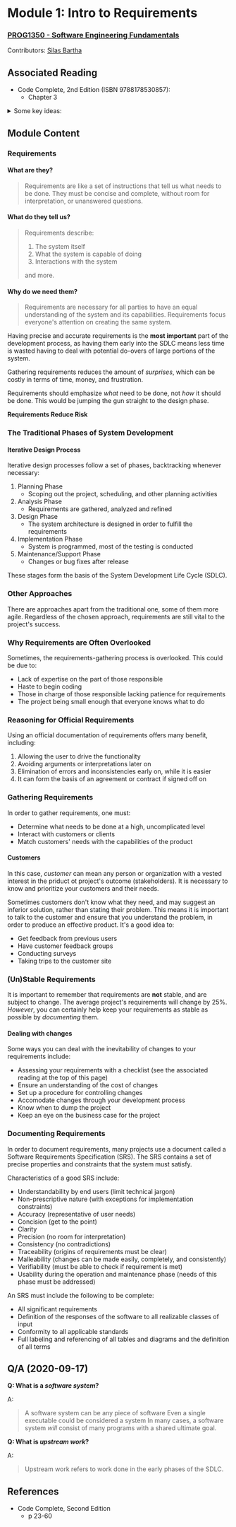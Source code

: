 # Module 1: Intro to Requirements

### [PROG1350 - Software Engineering Fundamentals](/PROG1350)
Contributors: [Silas Bartha](https://exvacuum.dev)

## Associated Reading

  - Code Complete, 2nd Edition (ISBN 9788178530857):
    - Chapter 3
    
   <details>
    <summary>Some key ideas:</summary>
    <ul>
      <li>Emphasizing construction practices emphasizes quality during the middle of the project.</li>
      <li>The goal of preparation is to reduce large amounts of <strong>risk</strong>, and prerequisites help with this.</li>
      <li>Oftentimes, it isn&#39;t practical to specify all of a project&#39;s requirements up front, but getting most of the critical ones idetified early on will save you a             lot of grief. Some strategies for this include:
        <ul>
          <li>Plan 80% of requirements up front, and plan time to identify the rest in the development process.</li>
          <li>Plan the most important 20% of requirements up front, and then specify the rest in small intervals as you go. Oftentimes this is easier to do.</li>
        </ul>
      </li>
      <li>A good problem definition helps to lay the foundation for the requirements, and in turn the rest of the development process.</li>
      <li>Problem definitions should be in user language, <strong>not</strong> over-complicated computer talk, as programming may not always be the best solution.</li>
      <li>If a problem is ill-defined, you may waste time solving the wrong problem.</li>
      <li>Requirements help to minimize the changes necessary in the middle of development. Consider:
        <ul>
          <li>A <em>coding</em> error may mean you need to rework a small portion of the code.</li>
          <li>A <em>requirements</em> error, on the other hand, may mean you need to rework large portions if not all of the code.</li>
        </ul>
      </li>
      <li>A requirements checklist is included in this chapter in order to help assess the quality of your requirements. A DOCX version is available 
        <a href="https://stuconestogacon-my.sharepoint.com/:w:/g/personal/sbartha6300_conestogac_on_ca/EfZalsKclVdIpzb_cO7cgU8B-aINI9LN-j5rgjkuBAdJYA?e=KaworF">here</a>.
        please save a copy, rather than editing this one directly.
      </li>
      <li>It is vital to ensure that everyone is aware of the costs of changes to the requirements. In order to help mitigate these cahnges:
        <ul>
          <li>Establish a system for handling requested changes to the requirements</li>
          <li>Use short, incremental development stages in order to accomodate changes more easily as you go.</li>
        </ul>
      </li>
      <li>The quality of high-level program architecture determines a system&#39;s conceptual integrity, and in turn its final quality.</li>
      <li>Good architecture makes construction easy, bad architecture makes construction impossible.</li>
    </ul>
   </details>
      
## Module Content

### Requirements

#### What are they?

> Requirements are like a set of instructions that tell us what needs to be done. They must be concise and complete, without room for interpretation, or unanswered questions.

#### What do they tell us?

> Requirements describe:
>
> 1. The system itself
> 2. What the system is capable of doing
> 3. Interactions with the system
>
> and more.

#### Why do we need them?

> Requirements are necessary for all parties to have an equal understanding of the system and its capabilities. Requirements focus everyone's attention on creating the same system.

Having precise and accurate requirements is the **most important** part of the development process, as having them early into the SDLC means less time is wasted having to deal with potential do-overs of large portions of the system.

Gathering requirements reduces the amount of *surprises*, which can be costly in terms of time, money, and frustration.

Requirements should emphasize *what* need to be done, not *how* it should be done. This would be jumping the gun straight to the design phase.

**Requirements Reduce Risk**

### The Traditional Phases of System Development

#### Iterative Design Process

Iterative design processes follow a set of phases, backtracking whenever necessary:

1. Planning Phase
    *  Scoping out the project, scheduling, and other planning activities
2. Analysis Phase
    * Requirements are gathered, analyzed and refined
3. Design Phase
    * The system architecture is designed in order to fulfill the requirements
4. Implementation Phase
    * System is programmed, most of the testing is conducted
5. Maintenance/Support Phase
    * Changes or bug fixes after release

These stages form the basis of the System Development Life Cycle (SDLC).

### Other Approaches

There are approaches apart from the traditional one, some of them more agile. Regardless of the chosen approach, requirements are still vital to the project's success.

### Why Requirements are Often Overlooked

Sometimes, the requirements-gathering process is overlooked. This could be due to:
- Lack of expertise on the part of those responsible
- Haste to begin coding
- Those in charge of those responsible lacking patience for requirements
- The project being small enough that everyone knows what to do

### Reasoning for Official Requirements

Using an official documentation of requirements offers many benefit, including:

1. Allowing the user to drive the functionality
2. Avoiding arguments or interpretations later on
3. Elimination of errors and inconsistencies early on, while it is easier
4. It can form the basis of an agreement or contract if signed off on

### Gathering Requirements

In order to gather requirements, one must:

- Determine what needs to be done at a high, uncomplicated level
- Interact with customers or clients
- Match customers' needs with the capabilities of the product

#### Customers

In this case, *customer* can mean any person or organization with a vested interest in the priduct ot project's outcome (stakeholders). It is necessary to know and prioritize your customers and their needs.

Sometimes customers don't know what they need, and may suggest an inferior solution, rather than stating their problem. This means it is important to talk to the customer and ensure that you understand the problem, in order to  produce an effective product.
It's a good idea to:
- Get feedback from previous users
- Have customer feedback groups
- Conducting surveys
- Taking trips to the customer site

### (Un)Stable Requirements

It is important to remember that requirements are **not** stable, and are subject to change. The average project's requirements will change by 25%. *However*, you can certainly help keep your requirements as stable
as possible by *documenting* them.

#### Dealing with changes

Some ways you can deal with the inevitability of changes to your requirements include:
- Assessing your requirements with a checklist (see the associated reading at the top of this page)
- Ensure an understanding of the cost of changes
- Set up a procedure for controlling changes
- Accomodate changes through your development process
- Know when to dump the project
- Keep an eye on the business case for the project

### Documenting Requirements

In order to document requirements, many projects use a document called a Software Requirements Specification (SRS). The SRS contains a set of precise properties and constraints that the system must satisfy.

Characteristics of a good SRS include:
- Understandability by end users (limit technical jargon)
- Non-prescriptive nature (with exceptions for implementation constraints)
- Accuracy (representative of user needs)
- Concision (get to the point)
- Clarity
- Precision (no room for interpretation)
- Consistency (no contradictions)
- Traceability (origins of requirements must be clear)
- Malleability (changes can be made easily, completely, and consistently)
- Verifiability (must be able to check if requirement is met)
- Usability during the operation and maintenance phase (needs of this phase must be addressed)

An SRS must include the following to be complete:
- All significant requirements
- Definition of the responses of the software to all realizable classes of input
- Conformity to all applicable standards
- Full labeling and referencing of all tables and diagrams and the definition of all terms

## Q/A (2020-09-17)

**Q: What is a *software system*?**

A:
> A software system can be any piece of software
> Even a single executable could be considered a system
> In many cases, a software system *will* consist of many
> programs with a shared ultimate goal.

**Q: What is *upstream work*?**

A:
> Upstream work refers to work done in the early phases of the SDLC.

## References
- Code Complete, Second Edition
  - p 23-60

